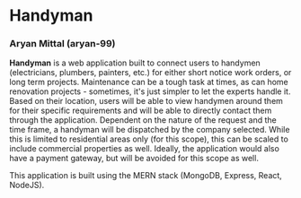 # Handyman
### Aryan Mittal (aryan-99)

**Handyman** is a web application built to connect users to handymen (electricians, plumbers, painters, etc.) for either short notice work orders, or long term projects. Maintenance can be a tough task at times, as can home renovation projects - sometimes, it's just simpler to let the experts handle it. Based on their location, users will be able to view handymen around them for their specific requirements and will be able to directly contact them through the application. Dependent on the nature of the request and the time frame, a handyman will be dispatched by the company selected. While this is limited to residential areas only (for this scope), this can be scaled to include commercial properties as well. Ideally, the application would also have a payment gateway, but will be avoided for this scope as well.

This application is built using the MERN stack (MongoDB, Express, React, NodeJS).
